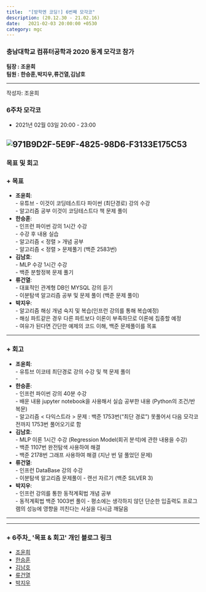 ```yaml
---
title:  "[방학엔 코딩!] 6번째 모각코"
description: (20.12.30 - 21.02.16)
date:   2021-02-03 20:00:00 +0530
category: mgc
---
```

### 충남대학교 컴퓨터공학과 2020 동계 모각코 참가
**팀장 : 조윤희**  
**팀원 : 한승훈,박지우,류건열,김남호**  

---


작성자: 조윤희
### 6주차 모각코
+ 2021년 02월 03일 20:00 - 23:00  


![971B9D2F-5E9F-4825-98D6-F3133E175C53](https://user-images.githubusercontent.com/26339800/106762091-d6c0cb80-6678-11eb-9a4a-ff21e4bd311a.png)  
---  

### 목표 및 회고  
### + 목표  
  - **조윤희**:   
        - 유튜브 - 이것이 코딩테스트다 파이썬 (최단경로) 강의 수강  
        - 알고리즘 공부 이것이 코딩테스트다 책 문제 풀이  
  - **한승훈**:   
        - 인프런 파이썬 강의 1시간 수강  
        - 수강 후 내용 실습  
        - 알고리즘 < 정렬 > 개념 공부  
        - 알고리즘 < 정렬 > 문제풀기 (백준 2583번)  
  - **김남호**:   
        - MLP 수강 1시간 수강  
        - 백준 분할정복 문제 풀기    
  - **류건열**:     
        - 대표적인 관계형 DB인 MYSQL 강의 듣기  
        - 이분탐색 알고리즘 공부 및 문제 풀이 (백준 문제 풀이)  
  - **박지우**:   
        - 알고리즘 해싱 개념 숙지 및 복습(인프런 강의를 통해 복습예정)  
        - 해싱 파트같은 경우 다른 파트보다 이론이 부족하므로 이론에 집중할 예정  
        - 여유가 된다면 간단한 예제의 코드 이해, 백준 문제풀이를 목표  

---  


### + 회고  
  - **조윤희**:   
        - 유튜브 이코테 최단경로 강의 수강 및 책 문제 풀이  
        -  
  - **한승훈**:   
        - 인프런 파이썬 강의 40분 수강  
        - 배운 내용 jupyter notebook을 사용해서 실습 공부한 내용 (Python의 조건/반복문)  
        - 알고리즘 < 다익스트라 > 문제 : 백준 1753번(“최단 경로”) 못풀어서 다음 모각코 전까지 1753번 풀어오기로 함  
  - **김남호**:     
        - MLP 이론 1시간 수강 (Regression Model(회귀 분석)에 관한 내용을 수강)  
        - 백준 1107번 완전탐색 사용하여 해결  
        - 백준 2178번 그래프 사용하여 해결 (지난 번 덜 풀었던 문제)  
  - **류건열**:   
        - 인프런 DataBase 강의 수강    
        - 이분탐색 알고리즘 문제풀이 - 랜선 자르기 (백준 SILVER 3)
  - **박지우**:   
        - 인프런 강의를 통한 동적계획법 개념 공부  
        - 동적계획법 백준 1003번 풀이 - 평소에는 생각하지 않던 단순한 입출력도 프로그램의 성능에 영향을 끼친다는 사실을 다시금 깨달음  

---        
---  

### + 6주차_ '목표 & 회고' 개인 블로그 링크
  - [조윤희](https://uni2237.github.io/mgc/mgc06/)  
  - [한승훈](https://gooriiie.github.io/2020-%EB%8F%99%EA%B3%84-%EB%AA%A8%EA%B0%81%EC%BD%94-6%EC%A3%BC%EC%B0%A8-%EB%AA%A9%ED%91%9C%EC%99%80-%ED%9A%8C%EA%B3%A0/)  
  - [김남호](https://gitnamu.github.io/mogakco/2021/02/03/week6.html)
  - [류건열](https://rjsduf0503.github.io/week06)
  - [박지우](https://jwpark6.github.io/WinterWeek6/)  
